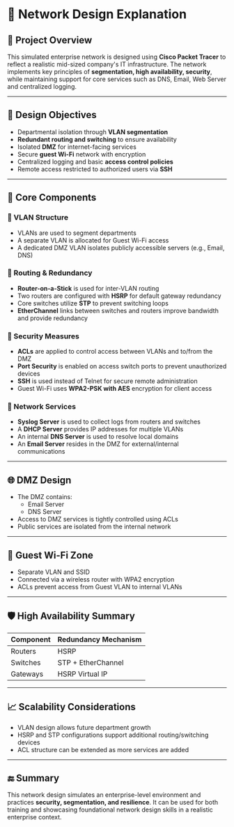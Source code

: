 # 🧠 Network Design Explanation

## 🏢 Project Overview

This simulated enterprise network is designed using **Cisco Packet Tracer** to reflect a realistic mid-sized company's IT infrastructure. The network implements key principles of **segmentation, high availability, security**, while maintaining support for core services such as DNS, Email, Web Server and centralized logging.

---

## 🎯 Design Objectives

- Departmental isolation through **VLAN segmentation**
- **Redundant routing and switching** to ensure availability
- Isolated **DMZ** for internet-facing services
- Secure **guest Wi-Fi** network with encryption
- Centralized logging and basic **access control policies**
- Remote access restricted to authorized users via **SSH**

---

## 🧱 Core Components

### 🔹 VLAN Structure
- VLANs are used to segment departments
- A separate VLAN is allocated for Guest Wi-Fi access
- A dedicated DMZ VLAN isolates publicly accessible servers (e.g., Email, DNS)

### 🔹 Routing & Redundancy
- **Router-on-a-Stick** is used for inter-VLAN routing
- Two routers are configured with **HSRP** for default gateway redundancy
- Core switches utilize **STP** to prevent switching loops
- **EtherChannel** links between switches and routers improve bandwidth and provide redundancy

### 🔹 Security Measures
- **ACLs** are applied to control access between VLANs and to/from the DMZ
- **Port Security** is enabled on access switch ports to prevent unauthorized devices
- **SSH** is used instead of Telnet for secure remote administration
- Guest Wi-Fi uses **WPA2-PSK with AES** encryption for client access

### 🔹 Network Services
- **Syslog Server** is used to collect logs from routers and switches
- A **DHCP Server** provides IP addresses for multiple VLANs
- An internal **DNS Server** is used to resolve local domains
- An **Email Server** resides in the DMZ for external/internal communications

---

## 🌐 DMZ Design

- The DMZ contains:
  - Email Server
  - DNS Server
- Access to DMZ services is tightly controlled using ACLs
- Public services are isolated from the internal network

---

## 📶 Guest Wi-Fi Zone

- Separate VLAN and SSID
- Connected via a wireless router with WPA2 encryption
- ACLs prevent access from Guest VLAN to internal VLANs

---

## 🛡 High Availability Summary

| Component      | Redundancy Mechanism |
|----------------|-----------------------|
| Routers        | HSRP                  |
| Switches       | STP + EtherChannel    |
| Gateways       | HSRP Virtual IP       |

---

## 📈 Scalability Considerations

- VLAN design allows future department growth
- HSRP and STP configurations support additional routing/switching devices
- ACL structure can be extended as more services are added

---

## 🔚 Summary

This network design simulates an enterprise-level environment and practices **security, segmentation, and resilience**. It can be used for both training and showcasing foundational network design skills in a realistic enterprise context.
